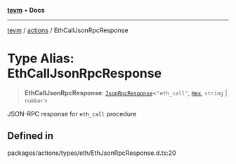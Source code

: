 [**tevm**](../../README.md) • **Docs**

***

[tevm](../../modules.md) / [actions](../README.md) / EthCallJsonRpcResponse

# Type Alias: EthCallJsonRpcResponse

> **EthCallJsonRpcResponse**: [`JsonRpcResponse`](../../index/type-aliases/JsonRpcResponse.md)\<`"eth_call"`, [`Hex`](../../index/type-aliases/Hex.md), `string` \| `number`\>

JSON-RPC response for `eth_call` procedure

## Defined in

packages/actions/types/eth/EthJsonRpcResponse.d.ts:20
